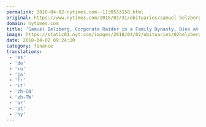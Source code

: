 ```yaml
---
permalink: 2018-04-02-nytimes.com--1130533158.html
original: https://www.nytimes.com/2018/03/31/obituaries/samuel-belzberg-dead.html?partner=rss&amp;emc=rss
domain: nytimes.com
title: 'Samuel Belzberg, Corporate Raider in a Family Dynasty, Dies at 89'
image: https://static01.nyt.com/images/2018/04/02/obituaries/02belzberg-obit/belzberg-obit-mediumThreeByTwo440-v2.jpg
date: 2018-04-02 09:24:10
category: finance
translations: 
 - 'es'
 - 'de'
 - 'ru'
 - 'ja'
 - 'fr'
 - 'it'
 - 'zh-CN'
 - 'zh-TW'
 - 'ar'
 - 'pt'
 - 'hy'
---
```


